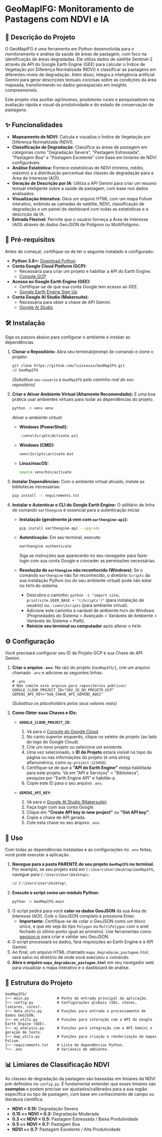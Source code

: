# GeoMapIFG: Monitoramento de Pastagens com NDVI e IA

## 📄 Descrição do Projeto

O GeoMapIFG é uma ferramenta em Python desenvolvida para o monitoramento e análise da saúde de áreas de pastagem, com foco na identificação de áreas degradadas. Ele utiliza dados de satélite Sentinel-2 através da API do Google Earth Engine (GEE) para calcular o Índice de Vegetação por Diferença Normalizada (NDVI) e classificar as pastagens em diferentes níveis de degradação. Além disso, integra a inteligência artificial Gemini para gerar descrições textuais concisas sobre as condições da área mapeada, transformando os dados geoespaciais em insights compreensíveis.

Este projeto visa auxiliar agrônomos, produtores rurais e pesquisadores na avaliação rápida e visual da produtividade e do estado de conservação de pastagens.

## ✨ Funcionalidades

- **Mapeamento de NDVI:** Calcula e visualiza o Índice de Vegetação por Diferença Normalizada (NDVI).
- **Classificação de Degradação:** Classifica as áreas de pastagem em categorias como "Degradação Severa", "Pastagem Estressada", "Pastagem Boa" e "Pastagem Excelente" com base em limiares de NDVI configuráveis.
- **Análise Estatística:** Fornece estatísticas de NDVI (mínimo, médio, máximo) e a distribuição percentual das classes de degradação para a Área de Interesse (AOI).
- **Geração de Descrição por IA:** Utiliza a API Gemini para criar um resumo textual inteligente sobre a saúde da pastagem, com base nos dados analisados.
- **Visualização Interativa:** Gera um arquivo HTML com um mapa Folium interativo, exibindo as camadas de satélite, NDVI, classificação de degradação e um painel de dashboard com todas as estatísticas e a descrição da IA.
- **Entrada Flexível:** Permite que o usuário forneça a Área de Interesse (AOI) através de dados GeoJSON de Polígono ou MultiPolígono.

## 🚀 Pré-requisitos

Antes de começar, certifique-se de ter o seguinte instalado e configurado:

- **Python 3.8+:** [Download Python](https://www.python.org/downloads/)
- **Conta Google Cloud Platform (GCP):**
  - Necessária para criar um projeto e habilitar a API do Earth Engine.
  - [Console GCP](https://console.cloud.google.com/)
- **Acesso ao Google Earth Engine (GEE):**
  - Certifique-se de que sua conta Google tem acesso ao GEE.
  - [Google Earth Engine Sign Up](https://earthengine.google.com/signup/)
- **Conta Google AI Studio (Makersuite):**
  - Necessária para obter a chave de API Gemini.
  - [Google AI Studio](https://makersuite.google.com/app/apikey)

## 🛠️ Instalação

Siga os passos abaixo para configurar o ambiente e instalar as dependências.

1.  **Clonar o Repositório:**
    Abra seu terminal/prompt de comando e clone o projeto:

    ```bash
    git clone https://github.com/luixsouza/GeoMapIFG.git
    cd GeoMapIFG
    ```

    _(Substitua `seu-usuario` e `GeoMapIFG` pelo caminho real do seu repositório)_

2.  **Criar e Ativar Ambiente Virtual (Altamente Recomendado):**
    É uma boa prática usar ambientes virtuais para isolar as dependências do projeto.

    ```bash
    python -m venv venv
    ```

    _Ativar o ambiente virtual:_

    - **Windows (PowerShell):**
      ```powershell
      .\venv\Scripts\Activate.ps1
      ```
    - **Windows (CMD):**
      ```cmd
      venv\Scripts\activate.bat
      ```
    - **Linux/macOS:**
      ```bash
      source venv/bin/activate
      ```

3.  **Instalar Dependências:**
    Com o ambiente virtual ativado, instale as bibliotecas necessárias:

    ```bash
    pip install -r requirements.txt
    ```

4.  **Instalar e Autenticar o CLI do Google Earth Engine:**
    O utilitário de linha de comando `earthengine` é essencial para a autenticação inicial.

    - **Instalação (geralmente já vem com `earthengine-api`):**

      ```bash
      pip install earthengine-api --upgrade
      ```

    - **Autenticação:**
      Em seu terminal, execute:

      ```bash
      earthengine authenticate
      ```

      Siga as instruções que aparecerão no seu navegador para fazer login com sua conta Google e conceder as permissões necessárias.

    - **Resolução de `earthengine` não reconhecido (Windows):** Se o comando `earthengine` não for reconhecido, o diretório `Scripts` da sua instalação Python (ou do seu ambiente virtual) pode não estar no `PATH` do sistema.

      - Descubra o caminho: `python -c "import site; print(site.USER_BASE + '\\Scripts')"` (para instalação de usuário) ou `.\venv\Scripts` (para ambiente virtual).
      - Adicione este caminho à variável de ambiente `Path` do Windows (Propriedades do Sistema \> Avançado \> Variáveis de Ambiente \> Variáveis do Sistema \> Path).
      - **Reinicie seu terminal ou computador** após alterar o `PATH`.

## ⚙️ Configuração

Você precisará configurar seu ID de Projeto GCP e sua Chave de API Gemini.

1.  **Criar o arquivo `.env`:**
    Na raiz do projeto (`GeoMapIFG/`), crie um arquivo chamado `.env` e adicione as seguintes linhas:

    ```
    # .env
    # Não comite este arquivo para repositórios públicos!
    GOOGLE_CLOUD_PROJECT_ID="SEU_ID_DO_PROJETO_GCP"
    GEMINI_API_KEY="SUA_CHAVE_API_GEMINI_AQUI"
    ```

    _(Substitua os placeholders pelos seus valores reais)_

2.  **Como Obter suas Chaves e IDs:**

    - **`GOOGLE_CLOUD_PROJECT_ID`:**

      1.  Vá para o [Console do Google Cloud](https://console.cloud.google.com/).
      2.  No canto superior esquerdo, clique no seletor de projeto (ao lado do logo do Google Cloud).
      3.  Crie um novo projeto ou selecione um existente.
      4.  Uma vez selecionado, o **ID do Projeto** estará visível no topo da página ou nas informações do projeto (é uma string alfanumérica, como `my-project-123456`).
      5.  Certifique-se de que a **"API do Earth Engine"** esteja habilitada para este projeto. Vá em "API e Serviços" \> "Biblioteca", pesquise por "Earth Engine API" e habilite-a.
      6.  Copie este ID para o seu arquivo `.env`.

    - **`GEMINI_API_KEY`:**

      1.  Vá para o [Google AI Studio (Makersuite)](https://makersuite.google.com/app/apikey).
      2.  Faça login com sua conta Google.
      3.  Clique em **"Create API key in new project"** ou **"Get API key"**.
      4.  Copie a chave de API gerada.
      5.  Cole esta chave no seu arquivo `.env`.

## 🚀 Uso

Com todas as dependências instaladas e as configurações no `.env` feitas, você pode executar a aplicação.

1.  **Navegue para a pasta PARENTE do seu projeto `GeoMapIFG` no terminal.**
    Por exemplo, se seu projeto está em `C:\Users\User\Desktop\GeoMapIFG`, navegue para `C:\Users\User\Desktop\`:
    ```bash
    cd C:\Users\User\Desktop\
    ```
2.  **Execute o script como um módulo Python:**
    ```bash
    python -m GeoMapIFG.main
    ```
3.  O script pedirá para você **colar os dados GeoJSON** da sua Área de Interesse (AOI). Cole o GeoJSON completo e pressione Enter.
    - **Importante:** Certifique-se de colar o GeoJSON como um bloco único, e que ele seja do tipo `Polygon` ou `MultiPolygon` com o anel fechado (o último ponto igual ao primeiro). Use ferramentas como [geojson.io](https://geojson.io/) para criar e validar seu GeoJSON.
4.  O script processará os dados, fará requisições ao Earth Engine e à API Gemini.
5.  Ao final, um arquivo HTML chamado `mapa_degradacao_pastagem.html` será salvo no diretório de onde você executou o comando.
6.  **Abra o arquivo `mapa_degradacao_pastagem.html`** em seu navegador web para visualizar o mapa interativo e o dashboard de análise.

## 📂 Estrutura do Projeto

```
GeoMapIFG/
├── main.py             # Ponto de entrada principal da aplicação.
├── config.py           # Configurações globais (IDs, chaves, limiares, cores).
├── data_utils.py       # Funções para entrada e processamento de dados GeoJSON.
├── ee_utils.py         # Funções para interação com a API do Google Earth Engine (GEE).
├── ai_analysis.py      # Funções para integração com a API Gemini e geração de texto.
├── map_utils.py        # Funções para criação e renderização de mapas Folium.
├── requirements.txt    # Lista de dependências Python.
└── .env                # Variáveis de ambiente.
```

## 📊 Limiares de Classificação NDVI

As classes de degradação da pastagem são baseadas em limiares de NDVI pré-definidos no `config.py`. É fundamental entender que esses limiares são **exemplos** e podem precisar ser ajustados/calibrados para a sua região específica ou tipo de pastagem, com base em conhecimento de campo ou literatura científica.

- **NDVI \< 0.15:** Degradação Severa
- **0.15 \<= NDVI \< 0.3:** Degradação Moderada
- **0.3 \<= NDVI \< 0.5:** Pastagem Estressada / Baixa Produtividade
- **0.5 \<= NDVI \< 0.7:** Pastagem Boa
- **NDVI \>= 0.7:** Pastagem Excelente / Alta Produtividade
